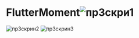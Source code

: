# FlutterMoment![пр3скри1](https://github.com/user-attachments/assets/3d37bcb5-3235-4ff1-888f-841c898ad65c)
![пр3скрин2](https://github.com/user-attachments/assets/b61dfc54-431b-43a2-bf9b-28b2751ebf16)
![пр3скрин3](https://github.com/user-attachments/assets/2954b1f4-3c57-4d6b-9f5c-2997b0ff4df3)
